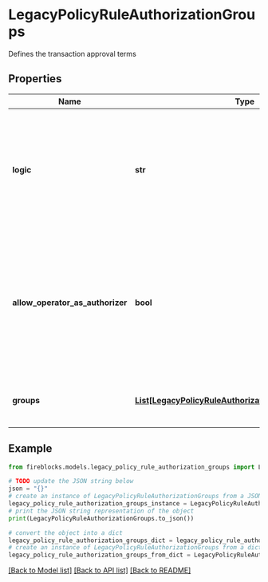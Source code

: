 # LegacyPolicyRuleAuthorizationGroups

Defines the transaction approval terms

## Properties

Name | Type | Description | Notes
------------ | ------------- | ------------- | -------------
**logic** | **str** | * AND - requires approval of all authorization groups * OR - requires approval of at least one of the authorization groups  | [optional] 
**allow_operator_as_authorizer** | **bool** | Defines whether the user who initiates a transaction can approve their own transaction and count toward the approval threshold for their transaction | [optional] 
**groups** | [**List[LegacyPolicyRuleAuthorizationGroupsGroupsInner]**](LegacyPolicyRuleAuthorizationGroupsGroupsInner.md) | Groups of entities which can approve the transaction | [optional] 

## Example

```python
from fireblocks.models.legacy_policy_rule_authorization_groups import LegacyPolicyRuleAuthorizationGroups

# TODO update the JSON string below
json = "{}"
# create an instance of LegacyPolicyRuleAuthorizationGroups from a JSON string
legacy_policy_rule_authorization_groups_instance = LegacyPolicyRuleAuthorizationGroups.from_json(json)
# print the JSON string representation of the object
print(LegacyPolicyRuleAuthorizationGroups.to_json())

# convert the object into a dict
legacy_policy_rule_authorization_groups_dict = legacy_policy_rule_authorization_groups_instance.to_dict()
# create an instance of LegacyPolicyRuleAuthorizationGroups from a dict
legacy_policy_rule_authorization_groups_from_dict = LegacyPolicyRuleAuthorizationGroups.from_dict(legacy_policy_rule_authorization_groups_dict)
```
[[Back to Model list]](../README.md#documentation-for-models) [[Back to API list]](../README.md#documentation-for-api-endpoints) [[Back to README]](../README.md)



